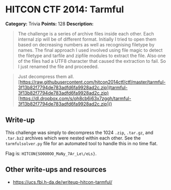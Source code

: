 # HITCON CTF 2014: Tarmful

**Category:** Trivia
**Points:** 128
**Description:**
>The challenge is a series of archive files inside each other. Each internal zip will be of different format. Initially I tried to open them based on decreasing numbers as well as recognising filetype by names. The final approach I used involved using file magic to detect the filetype and tarfile and zipfile modules to extract the file. Also one of the files had a UTF8 character that caused the extraction to fail. So I just renamed the file and proceeded.


> Just decompress them all.
> [https://raw.githubusercontent.com/hitcon2014ctf/ctf/master/tarmful-3f13b82f7794de783adfd6fa9928ad2c.zip](tarmful-3f13b82f7794de783adfd6fa9928ad2c.zip)
> [https://dl.dropbox.com/s/oh8cb6i63x7zggh/tarmful-3f13b82f7794de783adfd6fa9928ad2c.zip]()

## Write-up

This challenge was simply to decompress the 1024 `.zip`, `.tar.gz`, and `.tar.bz2` archives which were nested within each other. See the `tarmfulsolver.py` file for an automated tool to handle this in no time flat.

Flag is: `HITCON{SO0O0OO_MaNy_7Ar_Le\/eLs}`.

## Other write-ups and resources

* <https://ucs.fbi.h-da.de/writeup-hitcon-tarmful/>
